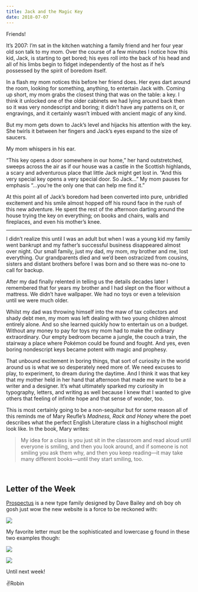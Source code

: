 ```yaml
---
title: Jack and the Magic Key
date: 2018-07-07
---
```


Friends!

It’s 2007: I’m sat in the kitchen watching a family friend and her four year old son talk to my mom. Over the course of a few minutes I notice how this kid, Jack, is starting to get bored; his eyes roll into the back of his head and all of his limbs begin to fidget independently of the host as if he’s possessed by the spirit of boredom itself.

In a flash my mom notices this before her friend does. Her eyes dart around the room, looking for something, anything, to entertain Jack with. Coming up short, my mom grabs the closest thing that was on the table: a key. I think it unlocked one of the older cabinets we had lying around back then so it was very nondescript and boring; it didn’t have any patterns on it, or engravings, and it certainly wasn’t imbued with ancient magic of any kind.

But my mom gets down to Jack’s level and hijacks his attention with the key. She twirls it between her fingers and Jack’s eyes expand to the size of saucers.

My mom whispers in his ear.

“This key opens a door somewhere in our home,” her hand outstretched, sweeps across the air as if our house was a castle in the Scottish highlands, a scary and adventurous place that little Jack might get lost in. “And this very special key opens a very special door. So Jack…” My mom pauses for emphasis “…you’re the only one that can help me find it.”

At this point all of Jack’s boredom had been converted into pure, unbridled excitement and his smile almost hopped off his round face in the rush of this new adventure. He spent the rest of the afternoon darting around the house trying the key on everything; on books and chairs, walls and fireplaces, and even his mother’s knee.

---

I didn’t realize this until I was an adult but when I was a young kid my family went bankrupt and my father’s successful business disappeared almost over night. Our small family, just my dad, my mom, my brother and me, lost everything. Our grandparents died and we’d been ostracized from cousins, sisters and distant brothers before I was born and so there was no-one to call for backup.

After my dad finally relented in telling us the details decades later I remembered that for years my brother and I had slept on the floor without a mattress. We didn’t have wallpaper. We had no toys or even a television until we were much older.

Whilst my dad was throwing himself into the maw of tax collectors and shady debt men, my mom was left dealing with two young children almost entirely alone. And so she learned quickly how to entertain us on a budget. Without any money to pay for toys my mom had to make the ordinary extraordinary. Our empty bedroom became a jungle, the couch a train, the stairway a place where Pokémon could be found and fought. And yes, even boring nondescript keys became potent with magic and prophesy.

That unbound excitement in boring things, that sort of curiosity in the world around us is what we so desperately need more of. We need excuses to play, to experiment, to dream during the daytime. And I think it was that key that my mother held in her hand that afternoon that made me want to be a writer and a designer. It’s what ultimately sparked my curiosity in typography, letters, and writing as well because I knew that I wanted to give others that feeling of infinite hope and that sense of wonder, too.

This is most certainly going to be a non-sequitur but for some reason all of this reminds me of Mary Reufle’s _Madness, Rack and Honey_ where the poet describes what the perfect English Literature class in a highschool might look like. In the book, Mary writes:

> My idea for a class is you just sit in the classroom and read aloud until everyone is smiling, and then you look around, and if someone is not smiling you ask them why, and then you keep reading—it may take many different books—until they start smiling, too.

<br>

## Letter of the Week

[Prospectus](http://prospectus.losttype.com/) is a new type family designed by Dave Bailey and oh boy oh gosh just wow the new website is a force to be reckoned with:

![](https://buttondown.s3.us-west-2.amazonaws.com/images/c7d2c452-2e4c-440d-825b-525694ba559e.png)

My favorite letter must be the sophisticated and lowercase g found in these two examples though:

![](https://buttondown.s3.us-west-2.amazonaws.com/images/dfcbb646-7d50-4900-8462-6735387a3198.png)

![](https://buttondown.s3.us-west-2.amazonaws.com/images/64efc384-84f0-4349-9716-174273c03404.png)

Until next week! <br>

✌️Robin
